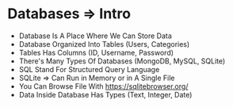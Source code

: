 # Databases => Intro 

- Database Is A Place Where We Can Store Data
- Database Organized Into Tables (Users, Categories)
- Tables Has Columns (ID, Username, Password)
- There's Many Types Of Databases (MongoDB, MySQL, SQLite)
- SQL Stand For Structured Query Language
- SQLite => Can Run in Memory or in A Single File
- You Can Browse File With https://sqlitebrowser.org/
- Data Inside Database Has Types (Text, Integer, Date)
